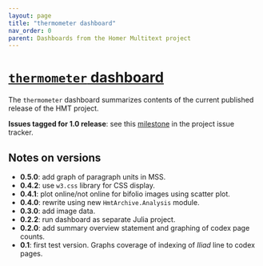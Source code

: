 ```yaml
---
layout: page
title: "thermometer dashboard"
nav_order: 0
parent: Dashboards from the Homer Multitext project
---
```


# [`thermometer` dashboard](https://www.homermultitext.org/thermometer/)



The `thermometer` dashboard summarizes contents of the current published release of the HMT project.

**Issues tagged for 1.0 release**:  see this [milestone](https://github.com/homermultitext/dashboards/milestone/6) in the project issue tracker.


## Notes on versions


- **0.5.0**: add graph of paragraph units in MSS.
- **0.4.2**: use `w3.css` library for CSS display.
- **0.4.1**: plot online/not online for bifolio images using scatter plot.
- **0.4.0**: rewrite using new `HmtArchive.Analysis` module.
- **0.3.0**: add image data.
- **0.2.2**: run dashboard as separate Julia project.
- **0.2.0**: add summary overview statement and graphing of codex page counts.
- **0.1**: first test version. Graphs coverage of indexing of *Iliad* line to codex pages.
